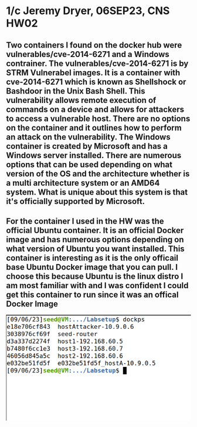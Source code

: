 # 1/c Jeremy Dryer, 06SEP23, CNS HW02

## Two containers I found on the docker hub were vulnerables/cve-2014-6271 and a Windows contrainer. The vulnerables/cve-2014-6271 is by STRM Vulnerabel images. It is a container with cve-2014-6271 which is known as Shellshock or Bashdoor in the Unix Bash Shell. This vulnerability allows remote execution of commands on a device and allows for attackers to access a vulnerable host. There are no options on the container and it outlines how to perform an attack on the vulnerability. The Windows container is created by Microsoft and has a Windows server installed. There are numerous options that can be used depending on what version of the OS and the architecture whether is a multi architecture system or an AMD64 system. What is unique about this system is that it's officially supported by Microsoft.

## For the container I used in the HW was the official Ubuntu container. It is an official Docker image and has numerous options depending on what version of Ubuntu you want installed. This container is interesting as it is the only officail base Ubuntu Docker image that you can pull. I choose this because Ubuntu is the linux distro I am most familiar with and I was confident I could get this container to run since it was an offical Docker Image 

![Screenshot of the Attacker Host I created](dockpsOutput.png)